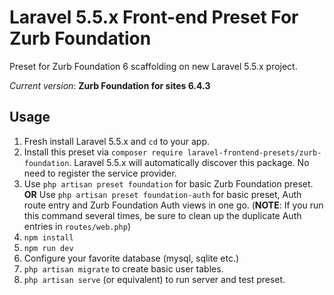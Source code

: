 # Laravel 5.5.x Front-end Preset For Zurb Foundation

Preset for Zurb Foundation 6 scaffolding on new Laravel 5.5.x project.

*Current version*: **Zurb Foundation for sites 6.4.3**

## Usage
1. Fresh install Laravel 5.5.x and `cd` to your app.
2. Install this preset via `composer require laravel-frontend-presets/zurb-foundation`. Laravel 5.5.x will automatically discover this package. No need to register the service provider.
3. Use `php artisan preset foundation` for basic Zurb Foundation preset. **OR** Use `php artisan preset foundation-auth` for basic preset, Auth route entry and Zurb Foundation Auth views in one go. (**NOTE**: If you run this command several times, be sure to clean up the duplicate Auth entries in `routes/web.php`)
4. `npm install`
5. `npm run dev`
6. Configure your favorite database (mysql, sqlite etc.)
7. `php artisan migrate` to create basic user tables.
8. `php artisan serve` (or equivalent) to run server and test preset.
